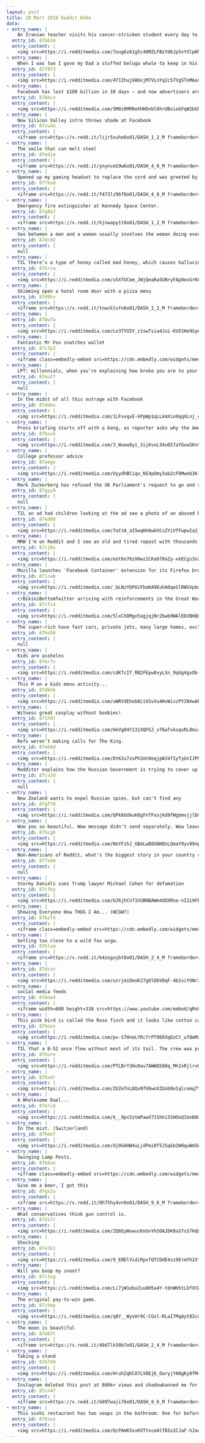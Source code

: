 ```yaml
---
layout: post
title: 28 Mart 2018 Reddit Debe
data:
- entry_name: |
    An Iranian teacher visits his cancer-stricken student every day to catch him up on what he missed at school.
  entry_id: 87bb1m
  entry_content: |
    <img src=https://i.redditmedia.com/7oug6z61g5c40MZLFBzYd6Jp5vYXlpKMZACPPQHmpSo.jpg?s=5081ee1bef60d9f1196f6c48b0c21eb5 frameborder=0>
- entry_name: |
    When I was two I gave my Dad a stuffed beluga whale to keep in his work bag so that if he ever missed me he could hold it and think of me. 18 years later, my Dad has just informed me he still brings my beluga whale to work with him every day.
  entry_id: 87f8f3
  entry_content: |
    <img src=https://i.redditmedia.com/4T1IhujUAOxjM7VLnYq2c57VgSToMAasQKp5mWnQMyc.jpg?s=fe938d50387acba58f7a5d6dc1bd32cc frameborder=0>
- entry_name: |
    Facebook has lost $100 billion in 10 days — and now advertisers are pulling out
  entry_id: 87bbio
  entry_content: |
    <img src=https://i.redditmedia.com/SM0z0MRReXHHOnbl6hrUBxioGFqW2bGhlfPPJ5rE7M4.jpg?s=d8cf95a36faf576baa4a3d1f9aee20eb frameborder=0>
- entry_name: |
    New Silicon Valley intro throws shade at Facebook
  entry_id: 87cw3o
  entry_content: |
    <iframe src=https://v.redd.it/lijr5suhe6o01/DASH_1_2_M frameborder=0></iframe>
- entry_name: |
    The smile that can melt steel
  entry_id: 87edjm
  entry_content: |
    <iframe src=https://v.redd.it/ynyncm19w6o01/DASH_4_8_M frameborder=0></iframe>
- entry_name: |
    Opened up my gaming headset to replace the cord and was greeted by this...
  entry_id: 87fkxm
  entry_content: |
    <iframe src=https://v.redd.it/f473lz96f8o01/DASH_4_8_M frameborder=0></iframe>
- entry_name: |
    Emergency fire extinguisher at Kennedy Space Center.
  entry_id: 87g0a7
  entry_content: |
    <iframe src=https://v.redd.it/hjnwapy1t8o01/DASH_1_2_M frameborder=0></iframe>
- entry_name: |
    Sex between a man and a woman usually involves the woman doing everything she can to orgasm while the man does everything he can to not orgasm
  entry_id: 87dc92
  entry_content: |
    null
- entry_name: |
    TIL there’s a type of honey called mad honey, which causes hallucinations. Honey hunters in Nepal make dangerous vertical climbs to harvest it since it sells for $60-80 a pound
  entry_id: 87brza
  entry_content: |
    <img src=https://i.redditmedia.com/u5XfUCem_JWjQeaRa5GNryFAp8exGrK64VIfIjZ2Hj0.jpg?s=53ad144eceadc45a7baa4e4aa8453e74 frameborder=0>
- entry_name: |
    Shimming open a hotel room door with a pizza menu
  entry_id: 87d9hv
  entry_content: |
    <iframe src=https://v.redd.it/tnwcklufn6o01/DASH_1_2_M frameborder=0></iframe>
- entry_name: |
  entry_id: 87bwfa
  entry_content: |
    <img src=https://i.redditmedia.com/Ln3TYUIV_z1swTsia4Jui-KVESHe9SyAK4hyZybJH1I.jpg?s=8c8def7b72c44b02bc5f7bb8d295f249 frameborder=0>
- entry_name: |
    Fantastic Mr Fox snatches wallet
  entry_id: 87c7p3
  entry_content: |
    <iframe class=embedly-embed src=https://cdn.embedly.com/widgets/media.html?src=https%3A%2F%2Fgfycat.com%2Fifr%2FShowyGivingAsianlion&url=https%3A%2F%2Fgfycat.com%2FShowyGivingAsianlion&image=https%3A%2F%2Fthumbs.gfycat.com%2FShowyGivingAsianlion-size_restricted.gif&key=522baf40bd3911e08d854040d3dc5c07&type=text%2Fhtml&schema=gfycat width=600 height=1066 scrolling=no frameborder=0 allowfullscreen></iframe>
- entry_name: |
    LPT: millennials, when you’re explaining how broke you are to your parents/grandparents, use an inflation calculator. Ask them what year they started working, and then tell them what you make in dollars from back then. It will help them put your situation in perspective.
  entry_id: 87eut7
  entry_content: |
    null
- entry_name: |
    In the midst of all this outrage with Facebook
  entry_id: 87ddeu
  entry_content: |
    <img src=https://i.redditmedia.com/1LFxvqvE-kPpWp1qLLkmXio9qqXLnj_4fhUiCYq6Isg.jpg?s=3f89d92e902857a6da3c64cdb02be921 frameborder=0>
- entry_name: |
    Press briefing starts off with a bang, as reporter asks why the American people should trust anything the White House says
  entry_id: 87bxu5
  entry_content: |
    <img src=https://i.redditmedia.com/3_Wuew6yi_3ij6vxL34uOI7aYGuwSKnSK2T7B1QqI8E.jpg?s=6fea81ab8f877f6274687e3c5c02d67d frameborder=0>
- entry_name: |
    College professor advice
  entry_id: 87eegx
  entry_content: |
    <img src=https://i.redditmedia.com/UyydhBCiqu_NI4pOmy3ab2cFOMweb36-feYrcpLBqCA.jpg?s=91ff0e8beadbc80139fab37041e369d9 frameborder=0>
- entry_name: |
    Mark Zuckerberg has refused the UK Parliament's request to go and speak about data abuse. The Facebook boss will send two of his senior deputies instead, the company said.
  entry_id: 87gyy9
  entry_content: |
    null
- entry_name: |
    TIL an ad had children looking at the ad see a photo of an abused boy, a help hotline and the message “if somebody hurts you, phone us and we’ll help you” while adults can only see an unbruised photo of the boy with the text “Sometimes child abuse is only visible to the child suffering it.”
  entry_id: 87ed88
  entry_content: |
    <img src=https://i.redditmedia.com/7oCtA_aI5wqHXAwbXCsZYiVfFwpwIa2_XT5uOAm2zbo.jpg?s=9412225cbcded20f97e9ffe14e36f84f frameborder=0>
- entry_name: |
    MRW I'm on Reddit and I see an old and tired repost with thousands of upvotes and gold
  entry_id: 87cj0s
  entry_content: |
    <img src=https://i.redditmedia.com/eot6n76zXHwz2CKa6lRaZy-xkECgs3n2c_SEgz_ExnM.gif?fm=jpg&s=4c0f30501e8ed35a169808521d15b55e frameborder=0>
- entry_name: |
    Mozilla launches 'Facebook Container' extension for its Firefox browser that isolates the Facebook identity of users from rest of their web activity
  entry_id: 87icwb
  entry_content: |
    <img src=https://i.redditmedia.com/_bLNzYbPOiFbaKA9EuhAOqeSlRWSVpbu8XIDNWRnXqA.jpg?s=aeb4ae5efb331861212d34151d34dcba frameborder=0>
- entry_name: |
    r/BikiniBottomTwitter arriving with reinforcements in the Great War, colorized. (2018)
  entry_id: 87cfi4
  entry_content: |
    <img src=https://i.redditmedia.com/5lxCXOMgo5agjqjNr2bwb9WAlEDVBHQGmSlp-X0CbDQ.jpg?s=92c791ffb10c15afd0d864a1d6743831 frameborder=0>
- entry_name: |
    The super-rich have fast cars, private jets, many large homes, exclusive designer fashion, live-in chefs, original artworks, and the same phone as you.
  entry_id: 87ho58
  entry_content: |
    null
- entry_name: |
    Kids are assholes
  entry_id: 87er7v
  entry_content: |
    <img src=https://i.redditmedia.com/cdKfcIf_RB2FEpw8xyLSn_9qGg4gxOb-QUEh8ITtq7s.jpg?s=eb4fc5927b948c96cdc44249d25be05c frameborder=0>
- entry_name: |
    This M on a kids menu activity...
  entry_id: 87dkh6
  entry_content: |
    <img src=https://i.redditmedia.com/uWRYdEheb6LtXSvVu4HvWivzPYINXwAFxZw2DLStbrE.jpg?s=6063a86bffe362abb2f745aec2f6ce01 frameborder=0>
- entry_name: |
    Witness great cosplay without boobies!
  entry_id: 87ih9l
  entry_content: |
    <img src=https://i.redditmedia.com/HeVg84Y131XQFGJ_vf6wTvksqvRL8mi4tZ3QpFZCLdQ.jpg?s=dc6be104cdd4d9719b18a54f9877c186 frameborder=0>
- entry_name: |
    Refs weren’t making calls for The King.
  entry_id: 87e60d
  entry_content: |
    <img src=https://i.redditmedia.com/DtK2u7zuPh2mt0eqjpWJ4fIyTyUnIJPQS6XgkQBNDB8.jpg?s=bd5c9a227ea336687f0e09aa07473b00 frameborder=0>
- entry_name: |
    Redditor explains how the Russian Government is trying to cover up more than 300 deaths at the Kemerovo mall fire and how the Fire Escapes were locked.
  entry_id: 87cv2d
  entry_content: |
    null
- entry_name: |
    New Zealand wants to expel Russian spies, but can't find any
  entry_id: 87gf78
  entry_content: |
    <img src=https://i.redditmedia.com/QPkkbUkuK8gFnTFxojKd9fWgbmvjjlDdcGVkp64KBZk.jpg?s=b50792b8e870b97d5cc87fa6989b9608 frameborder=0>
- entry_name: |
    Wow you so beautiful. Wow message didn't send separately. Wow leave group.
  entry_id: 87bcg6
  entry_content: |
    <img src=https://i.redditmedia.com/NoYFihJ_GB4LwB8GNHQnLQmaY9yv99npJa9rs7HbU-U.jpg?s=ead84c72c845d76957fe3601d5fe9822 frameborder=0>
- entry_name: |
    Non-Americans of Reddit, what's the biggest story in your country right now?
  entry_id: 87fx84
  entry_content: |
    null
- entry_name: |
    Stormy Daniels sues Trump lawyer Michael Cohen for defamation
  entry_id: 87cfky
  entry_content: |
    <img src=https://i.redditmedia.com/UJ6jhCn71VUBNBAWm4dOXRne-nI2i9FBhaeDh4ZtiMQ.jpg?s=0e9a478926fdc6cd445dfb9c2da7cb72 frameborder=0>
- entry_name: |
    Showing Everyone How THUG I Am... (WCGW?)
  entry_id: 87bzf4
  entry_content: |
    <iframe class=embedly-embed src=https://cdn.embedly.com/widgets/media.html?src=https%3A%2F%2Fgfycat.com%2Fifr%2FUnitedAdorableAsiandamselfly&url=https%3A%2F%2Fgfycat.com%2FUnitedAdorableAsiandamselfly&image=https%3A%2F%2Fthumbs.gfycat.com%2FUnitedAdorableAsiandamselfly-size_restricted.gif&key=2aa3c4d5f3de4f5b9120b660ad850dc9&type=text%2Fhtml&schema=gfycat width=600 height=338 scrolling=no frameborder=0 allowfullscreen></iframe>
- entry_name: |
    Getting too close to a wild fox wcgw.
  entry_id: 87hlxm
  entry_content: |
    <iframe src=https://v.redd.it/k4zogxybt8o01/DASH_2_4_M frameborder=0></iframe>
- entry_name: |
  entry_id: 87dcsc
  entry_content: |
    <img src=https://i.redditmedia.com/uzrjmiDeoK27gDlObV0qF-4b2viYUNr2O3S44J4FMME.jpg?s=af81d5aa888251db815794695da53fc2 frameborder=0>
- entry_name: |
    social media feeds
  entry_id: 87bne4
  entry_content: |
    <iframe width=600 height=338 src=https://www.youtube.com/embed/qMsH_3cRKeI?feature=oembed&enablejsapi=1&enablejsapi=1&enablejsapi=1 frameborder=0 allow=autoplay; encrypted-media allowfullscreen></iframe>
- entry_name: |
    This pink bird is called the Rose finch and it looks like cotton candy in the snow.
  entry_id: 87hovv
  entry_content: |
    <img src=https://i.redditmedia.com/pv-S7HneLYRc7rPT9693qEoCt_uf8mMxEHEOx27Oemw.png?s=6d308801793c279db5a3fa40c0c086a3 frameborder=0>
- entry_name: |
    TIL that a B-52 once flew without most of its tail. The crew was preparing to eject when they realised they still have some control of the plane and flew it back. In total, the bomber flew for 5 hours without 83 percent of its tail.
  entry_id: 87hure
  entry_content: |
    <img src=https://i.redditmedia.com/PTLBrY3Hu9av7AWWQ580q_Mh2xRjlrvQZwgYaMradms.jpg?s=e0eb2dad62bd04cee028e518b592c697 frameborder=0>
- entry_name: |
  entry_id: 87bxdr
  entry_content: |
    <img src=https://i.redditmedia.com/ZUZeTnL8QvNfX6woXZUob0o1qlcemq7YcpQtFoHhkMA.jpg?s=d5126ef76c8f41c91b002de4fb7edef4 frameborder=0>
- entry_name: |
    A Wholesome Duel...
  entry_id: 87eri8
  entry_content: |
    <img src=https://i.redditmedia.com/k__9ps5ztmPawX731hhi5SHOoQImnBOUFIfNSLdk8SA.jpg?s=318be7819022b45b8ace54c9026edb42 frameborder=0>
- entry_name: |
    In the mist. (Switzerland)
  entry_id: 87hmof
  entry_content: |
    <img src=https://i.redditmedia.com/dj0kAHW4uLjdPmi0f5JSqkb2W8quWm5W9KzT34rJE9g.jpg?s=8c5fdbe429fe5b07a6b248daef2d7719 frameborder=0>
- entry_name: |
    Swinging Lamp Posts.
  entry_id: 87b6un
  entry_content: |
    <iframe class=embedly-embed src=https://cdn.embedly.com/widgets/media.html?src=https%3A%2F%2Fgfycat.com%2Fifr%2FPaltryThoseCony&url=https%3A%2F%2Fgfycat.com%2FPaltryThoseCony&image=https%3A%2F%2Fthumbs.gfycat.com%2FPaltryThoseCony-size_restricted.gif&key=522baf40bd3911e08d854040d3dc5c07&type=text%2Fhtml&schema=gfycat width=600 height=338 scrolling=no frameborder=0 allowfullscreen></iframe>
- entry_name: |
    Give me a beer, I got this
  entry_id: 87gs2u
  entry_content: |
    <iframe src=https://v.redd.it/0h75hy4vn9o01/DASH_9_6_M frameborder=0></iframe>
- entry_name: |
    What conservatives think gun control is.
  entry_id: 87di7r
  entry_content: |
    <img src=https://i.redditmedia.com/ZQ6EyWxwucKnUvYhSOAJDK8sG7sS7kQLT5-F7bOTTKw.jpg?s=b4d2a20cf72951e6eb095c741026783f frameborder=0>
- entry_name: |
    Shocking
  entry_id: 87e3k1
  entry_content: |
    <img src=https://i.redditmedia.com/9_ENDlVidiRpxfQfCDdE4sz9ErmYh1Xfj5aNERPBZ3o.jpg?s=21197d17336adf0b819b8f8fc055460f frameborder=0>
- entry_name: |
    Will you boop my snoot?
  entry_id: 87ctog
  entry_content: |
    <img src=https://i.redditmedia.com/Li7jW1obxZuu8H5a4Y-tdnWH5tLDfXCWKNN3SLUPuFQ.jpg?s=e49b37bf3c85762eb8d7fed68d31f6a0 frameborder=0>
- entry_name: |
    The original pay-to-win game.
  entry_id: 87c5mp
  entry_content: |
    <img src=https://i.redditmedia.com/q8Y__WysHr9C-CGxl-RLaI7MqAyt82cq_vp-ElPw8LI.jpg?s=84be11531e1430a1d572f133d1a02b49 frameborder=0>
- entry_name: |
    The moon is beautiful
  entry_id: 87e67t
  entry_content: |
    <iframe src=https://v.redd.it/40d7lk50b7o01/DASH_2_4_M frameborder=0></iframe>
- entry_name: |
    Taking a stand
  entry_id: 87b749
  entry_content: |
    <img src=https://i.redditmedia.com/Hruh2qKCA7LV0Ej6_OaryjYANgKy0fM4-Mj6p3UbfjI.jpg?s=55db577cebb5f72987c0081d0785ec7d frameborder=0>
- entry_name: |
    Instagram deleted this post at 800k+ views and shadowbanned me for creating this lol
  entry_id: 87cn4f
  entry_content: |
    <iframe src=https://v.redd.it/b897waji76o01/DASH_9_6_M frameborder=0></iframe>
- entry_name: |
    This sushi restaurant has two soaps in the bathroom. One for before you eat and one for after.
  entry_id: 87bvuz
  entry_content: |
    <img src=https://i.redditmedia.com/QcPAmK5xvKOTtnceAlfBIo1CJaF-hJaq5I777dAzUmc.jpg?s=1cf3a91cbc15b2e112e05623b7fc7747 frameborder=0>
---
```

